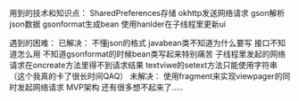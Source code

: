 用到的技术和知识点：
    SharedPreferences存储
    okhttp发送网络请求
    gson解析json数据
    gsonformat生成bean
    使用hanlder在子线程里更新ui
    
    
遇到的困难：
  已解决：
    不懂json的格式
    javabean类不知道为什么要写
    接口不知道怎么用
    不知道gsonformat的时候bean类写起来特别痛苦
    子线程里发起的网络请求在oncreate方法里得不到请求结果
    textviwe的setext方法只能使用字符串（这个我真的卡了很长时间QAQ）
  未解决：
    使用fragment来实现viewpager的同时发起网络请求
    MVP架构
    还有很多想不起来了.....
